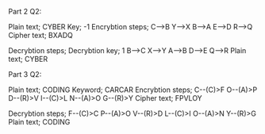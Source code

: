 Part 2 Q2:

Plain text; CYBER
Key; -1
Encrybtion steps;
C-->B
Y-->X
B-->A
E-->D
R-->Q
Cipher text; BXADQ

Decrybtion steps;
Decrybtion key; 1
B-->C
X-->Y
A-->B
D-->E
Q-->R
Plain text; CYBER


Part 3 Q2:

Plain text; CODING
Keyword; CARCAR
Encrybtion steps;
C--(C)>F
O--(A)>P
D--(R)>V
I--(C)>L
N--(A)>O
G--(R)>Y
Cipher text; FPVLOY

Decrybtion steps;
F--(C)>C
P--(A)>O
V--(R)>D
L--(C)>I
O--(A)>N
Y--(R)>G
Plain text; CODING